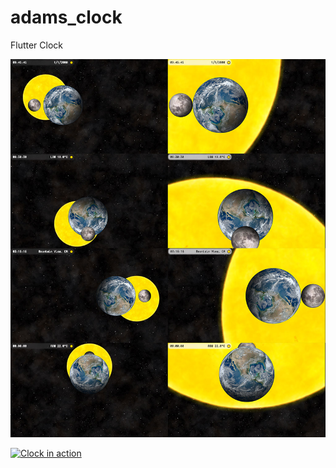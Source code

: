 # adams_clock
Flutter Clock


![alt text](https://raw.githubusercontent.com/ahammer/adams_clock/master/clock/screenshots/contact_sheet.jpg)

[![Clock in action](http://img.youtube.com/vi/pEJCsp5tsR4/0.jpg)](http://www.youtube.com/watch?v=pEJCsp5tsR4 "Clock in action")
